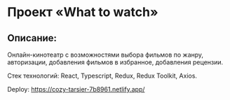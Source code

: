 # Проект «What to watch»

## Описание:
Онлайн-кинотеатр с возможностями выбора фильмов по жанру, авторизации, добавления фильмов в избранное, добавления рецензии.

Стек технологий: React, Typescript, Redux, Redux Toolkit, Axios.

Deploy: https://cozy-tarsier-7b8961.netlify.app/

